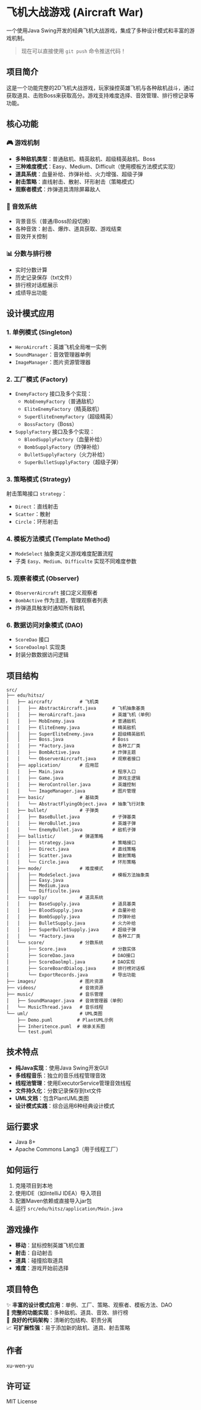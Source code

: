 # 飞机大战游戏 (Aircraft War)

一个使用Java Swing开发的经典飞机大战游戏，集成了多种设计模式和丰富的游戏机制。

> 现在可以直接使用 `git push` 命令推送代码！

## 项目简介

这是一个功能完整的2D飞机大战游戏，玩家操控英雄飞机与各种敌机战斗，通过获取道具、击败Boss来获取高分。游戏支持难度选择、音效管理、排行榜记录等功能。

## 核心功能

### 🎮 游戏机制
- **多种敌机类型**：普通敌机、精英敌机、超级精英敌机、Boss
- **三种难度模式**：Easy、Medium、Difficult（使用模板方法模式实现）
- **道具系统**：血量补给、炸弹补给、火力增强、超级子弹
- **射击策略**：直线射击、散射、环形射击（策略模式）
- **观察者模式**：炸弹道具清除屏幕敌人

### 🎵 音效系统
- 背景音乐（普通/Boss阶段切换）
- 各种音效：射击、爆炸、道具获取、游戏结束
- 音效开关控制

### 📊 分数与排行榜
- 实时分数计算
- 历史记录保存（txt文件）
- 排行榜对话框展示
- 成绩导出功能

## 设计模式应用

### 1. 单例模式 (Singleton)
- `HeroAircraft`：英雄飞机全局唯一实例
- `SoundManager`：音效管理器单例
- `ImageManager`：图片资源管理器

### 2. 工厂模式 (Factory)
- `EnemyFactory` 接口及多个实现：
  - `MobEnemyFactory`（普通敌机）
  - `EliteEnemyFactory`（精英敌机）
  - `SuperEliteEnemyFactory`（超级精英）
  - `BossFactory`（Boss）
- `SupplyFactory` 接口及多个实现：
  - `BloodSupplyFactory`（血量补给）
  - `BombSupplyFactory`（炸弹补给）
  - `BulletSupplyFactory`（火力补给）
  - `SuperBulletSupplyFactory`（超级子弹）

### 3. 策略模式 (Strategy)
射击策略接口 `strategy`：
- `Direct`：直线射击
- `Scatter`：散射
- `Circle`：环形射击

### 4. 模板方法模式 (Template Method)
- `ModeSelect` 抽象类定义游戏难度配置流程
- 子类 `Easy`、`Medium`、`Difficulte` 实现不同难度参数

### 5. 观察者模式 (Observer)
- `ObserverAircraft` 接口定义观察者
- `BombActive` 作为主题，管理观察者列表
- 炸弹道具触发时通知所有敌机

### 6. 数据访问对象模式 (DAO)
- `ScoreDao` 接口
- `ScoreDaolmpl` 实现类
- 封装分数数据访问逻辑

## 项目结构

```
src/
├── edu/hitsz/
│   ├── aircraft/          # 飞机类
│   │   ├── AbstractAircraft.java      # 飞机抽象基类
│   │   ├── HeroAircraft.java          # 英雄飞机（单例）
│   │   ├── MobEnemy.java              # 普通敌机
│   │   ├── EliteEnemy.java            # 精英敌机
│   │   ├── SuperEliteEnemy.java       # 超级精英敌机
│   │   ├── Boss.java                  # Boss
│   │   ├── *Factory.java              # 各种工厂类
│   │   ├── BombActive.java            # 炸弹主题
│   │   └── ObserverAircraft.java      # 观察者接口
│   ├── application/       # 应用层
│   │   ├── Main.java                  # 程序入口
│   │   ├── Game.java                  # 游戏主逻辑
│   │   ├── HeroController.java        # 英雄控制
│   │   └── ImageManager.java          # 图片管理
│   ├── basic/             # 基础类
│   │   └── AbstractFlyingObject.java  # 抽象飞行对象
│   ├── bullet/            # 子弹类
│   │   ├── BaseBullet.java            # 子弹基类
│   │   ├── HeroBullet.java            # 英雄子弹
│   │   └── EnemyBullet.java           # 敌机子弹
│   ├── ballistic/         # 弹道策略
│   │   ├── strategy.java              # 策略接口
│   │   ├── Direct.java                # 直线策略
│   │   ├── Scatter.java               # 散射策略
│   │   └── Circle.java                # 环形策略
│   ├── mode/              # 难度模式
│   │   ├── ModeSelect.java            # 模板方法抽象类
│   │   ├── Easy.java
│   │   ├── Medium.java
│   │   └── Difficulte.java
│   ├── supply/            # 道具系统
│   │   ├── BaseSupply.java            # 道具基类
│   │   ├── BloodSupply.java           # 血量补给
│   │   ├── BombSupply.java            # 炸弹补给
│   │   ├── BulletSupply.java          # 火力补给
│   │   ├── SuperBulletSupply.java     # 超级子弹
│   │   └── *Factory.java              # 各种工厂类
│   └── score/             # 分数系统
│       ├── Score.java                 # 分数实体
│       ├── ScoreDao.java              # DAO接口
│       ├── ScoreDaolmpl.java          # DAO实现
│       ├── ScoreBoardDialog.java      # 排行榜对话框
│       └── ExportRecords.java         # 导出功能
├── images/                # 图片资源
├── videos/                # 音效资源
├── music/                 # 音乐管理
│   ├── SoundManager.java  # 音效管理器（单例）
│   └── MusicThread.java   # 音乐线程
└── uml/                   # UML类图
    ├── Demo.puml         # PlantUML示例
    ├── Inheritence.puml  # 继承关系图
    └── test.puml
```

## 技术特点

- **纯Java实现**：使用Java Swing开发GUI
- **多线程音乐**：独立的音乐线程管理音效
- **线程池管理**：使用ExecutorService管理音效线程
- **文件持久化**：分数记录保存到txt文件
- **UML文档**：包含PlantUML类图
- **设计模式实践**：综合运用6种经典设计模式

## 运行要求

- Java 8+
- Apache Commons Lang3（用于线程工厂）

## 如何运行

1. 克隆项目到本地
2. 使用IDE（如IntelliJ IDEA）导入项目
3. 配置Maven依赖或直接导入jar包
4. 运行 `src/edu/hitsz/application/Main.java`

## 游戏操作

- **移动**：鼠标控制英雄飞机位置
- **射击**：自动射击
- **道具**：碰撞拾取道具
- **难度**：游戏开始前选择

## 项目特色

✨ **丰富的设计模式应用**：单例、工厂、策略、观察者、模板方法、DAO  
🎨 **完整的功能实现**：多种敌机、道具、音效、排行榜  
🔧 **良好的代码架构**：清晰的包结构、职责分离  
📈 **可扩展性强**：易于添加新的敌机、道具、射击策略

## 作者

xu-wen-yu

## 许可证

MIT License
